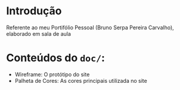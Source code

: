 # Introdução
Referente ao meu Portifólio Pessoal (Bruno Serpa Pereira Carvalho), elaborado em sala de aula

# Conteúdos do ```doc/```:
- Wireframe: O protótipo do site
- Palheta de Cores: As cores principais utilizada no site
